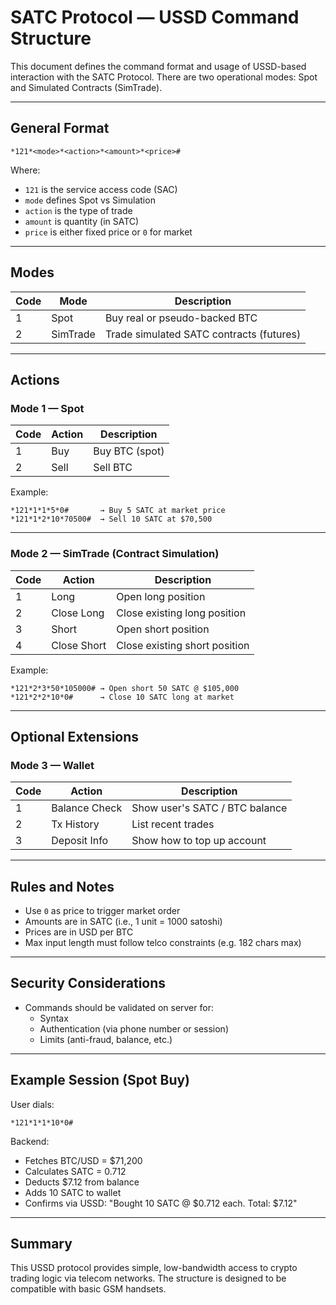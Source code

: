 
# SATC Protocol — USSD Command Structure

This document defines the command format and usage of USSD-based interaction with the SATC Protocol.
There are two operational modes: Spot and Simulated Contracts (SimTrade).

---

## General Format

```
*121*<mode>*<action>*<amount>*<price>#
```

Where:
- `121` is the service access code (SAC)
- `mode` defines Spot vs Simulation
- `action` is the type of trade
- `amount` is quantity (in SATC)
- `price` is either fixed price or `0` for market

---

## Modes

| Code | Mode          | Description                               |
|------|---------------|-------------------------------------------|
| 1    | Spot          | Buy real or pseudo-backed BTC             |
| 2    | SimTrade      | Trade simulated SATC contracts (futures)  |

---

## Actions

### Mode 1 — Spot

| Code | Action    | Description                     |
|------|-----------|---------------------------------|
| 1    | Buy       | Buy BTC (spot)                  |
| 2    | Sell      | Sell BTC                        |

Example:
```
*121*1*1*5*0#       → Buy 5 SATC at market price
*121*1*2*10*70500#  → Sell 10 SATC at $70,500
```

---

### Mode 2 — SimTrade (Contract Simulation)

| Code | Action        | Description                         |
|------|---------------|-------------------------------------|
| 1    | Long          | Open long position                  |
| 2    | Close Long    | Close existing long position        |
| 3    | Short         | Open short position                 |
| 4    | Close Short   | Close existing short position       |

Example:
```
*121*2*3*50*105000# → Open short 50 SATC @ $105,000
*121*2*2*10*0#      → Close 10 SATC long at market
```

---

## Optional Extensions

### Mode 3 — Wallet

| Code | Action        | Description                         |
|------|---------------|-------------------------------------|
| 1    | Balance Check | Show user's SATC / BTC balance      |
| 2    | Tx History    | List recent trades                  |
| 3    | Deposit Info  | Show how to top up account          |

---

## Rules and Notes

- Use `0` as price to trigger market order
- Amounts are in SATC (i.e., 1 unit = 1000 satoshi)
- Prices are in USD per BTC
- Max input length must follow telco constraints (e.g. 182 chars max)

---

## Security Considerations

- Commands should be validated on server for:
  - Syntax
  - Authentication (via phone number or session)
  - Limits (anti-fraud, balance, etc.)

---

## Example Session (Spot Buy)

User dials:
```
*121*1*1*10*0#
```

Backend:
- Fetches BTC/USD = $71,200
- Calculates SATC = 0.712
- Deducts $7.12 from balance
- Adds 10 SATC to wallet
- Confirms via USSD: "Bought 10 SATC @ $0.712 each. Total: $7.12"

---

## Summary

This USSD protocol provides simple, low-bandwidth access to crypto trading logic
via telecom networks. The structure is designed to be compatible with basic GSM handsets.

